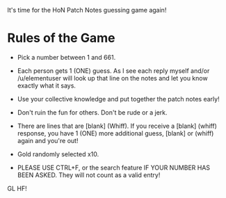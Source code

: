 It's time for the HoN Patch Notes guessing game again!

# Rules of the Game

- Pick a number between 1 and 661.

- Each person gets 1 (ONE) guess. As I see each reply myself and/or /u/elementuser will look up that line on the notes and let you know exactly what it says.

- Use your collective knowledge and put together the patch notes early!

- Don't ruin the fun for others. Don't be rude or a jerk.

- There are lines that are [blank] (Whiff). If you receive a [blank] (whiff) response, you have 1 (ONE) more additional guess, [blank] or (whiff) again and you're out!

- Gold randomly selected x10.

- PLEASE USE CTRL+F, or the search feature IF YOUR NUMBER HAS BEEN ASKED. They will not count as a valid entry!

GL HF!
